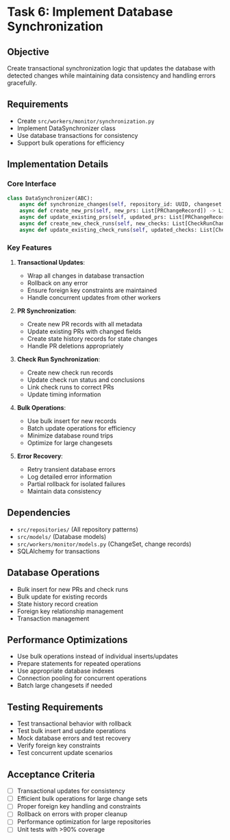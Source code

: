 # Task 6: Implement Database Synchronization

## Objective
Create transactional synchronization logic that updates the database with detected changes while maintaining data consistency and handling errors gracefully.

## Requirements
- Create `src/workers/monitor/synchronization.py`
- Implement DataSynchronizer class
- Use database transactions for consistency
- Support bulk operations for efficiency

## Implementation Details

### Core Interface
```python
class DataSynchronizer(ABC):
    async def synchronize_changes(self, repository_id: UUID, changeset: ChangeSet) -> int
    async def create_new_prs(self, new_prs: List[PRChangeRecord]) -> List[PullRequest]
    async def update_existing_prs(self, updated_prs: List[PRChangeRecord]) -> List[PullRequest]
    async def create_new_check_runs(self, new_checks: List[CheckRunChangeRecord]) -> List[CheckRun]
    async def update_existing_check_runs(self, updated_checks: List[CheckRunChangeRecord]) -> List[CheckRun]
```

### Key Features
1. **Transactional Updates**:
   - Wrap all changes in database transaction
   - Rollback on any error
   - Ensure foreign key constraints are maintained
   - Handle concurrent updates from other workers

2. **PR Synchronization**:
   - Create new PR records with all metadata
   - Update existing PRs with changed fields
   - Create state history records for state changes
   - Handle PR deletions appropriately

3. **Check Run Synchronization**:
   - Create new check run records
   - Update check run status and conclusions
   - Link check runs to correct PRs
   - Update timing information

4. **Bulk Operations**:
   - Use bulk insert for new records
   - Batch update operations for efficiency
   - Minimize database round trips
   - Optimize for large changesets

5. **Error Recovery**:
   - Retry transient database errors
   - Log detailed error information
   - Partial rollback for isolated failures
   - Maintain data consistency

## Dependencies
- `src/repositories/` (All repository patterns)
- `src/models/` (Database models)
- `src/workers/monitor/models.py` (ChangeSet, change records)
- SQLAlchemy for transactions

## Database Operations
- Bulk insert for new PRs and check runs
- Bulk update for existing records
- State history record creation
- Foreign key relationship management
- Transaction management

## Performance Optimizations
- Use bulk operations instead of individual inserts/updates
- Prepare statements for repeated operations
- Use appropriate database indexes
- Connection pooling for concurrent operations
- Batch large changesets if needed

## Testing Requirements
- Test transactional behavior with rollback
- Test bulk insert and update operations
- Mock database errors and test recovery
- Verify foreign key constraints
- Test concurrent update scenarios

## Acceptance Criteria
- [ ] Transactional updates for consistency
- [ ] Efficient bulk operations for large change sets
- [ ] Proper foreign key handling and constraints
- [ ] Rollback on errors with proper cleanup
- [ ] Performance optimization for large repositories
- [ ] Unit tests with >90% coverage